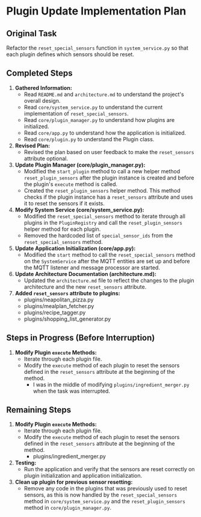 # Plugin Update Implementation Plan

## Original Task

Refactor the `reset_special_sensors` function in `system_service.py` so that each plugin defines which sensors should be reset.

## Completed Steps

1.  **Gathered Information:**
    *   Read `README.md` and `architecture.md` to understand the project's overall design.
    *   Read `core/system_service.py` to understand the current implementation of `reset_special_sensors`.
    *   Read `core/plugin_manager.py` to understand how plugins are initialized.
    *   Read `core/app.py` to understand how the application is initialized.
    *   Read `core/plugin.py` to understand the Plugin class.
2.  **Revised Plan:**
    *   Revised the plan based on user feedback to make the `reset_sensors` attribute optional.
3.  **Update Plugin Manager (core/plugin_manager.py):**
    *   Modified the `start_plugin` method to call a new helper method `reset_plugin_sensors` after the plugin instance is created and before the plugin's `execute` method is called.
    *   Created the `reset_plugin_sensors` helper method. This method checks if the plugin instance has a `reset_sensors` attribute and uses it to reset the sensors if it exists.
4.  **Modify System Service (core/system_service.py):**
    *   Modified the `reset_special_sensors` method to iterate through all plugins in the `PluginRegistry` and call the `reset_plugin_sensors` helper method for each plugin.
    *   Removed the hardcoded list of `special_sensor_ids` from the `reset_special_sensors` method.
5.  **Update Application Initialization (core/app.py):**
    *   Modified the `start` method to call the `reset_special_sensors` method on the `SystemService` after the MQTT entities are set up and before the MQTT listener and message processor are started.
6.  **Update Architecture Documentation (architecture.md):**
    *   Updated the `architecture.md` file to reflect the changes to the plugin architecture and the new `reset_sensors` attribute.
7.  **Added `reset_sensors` attribute to plugins:**
    *   plugins/neapolitan_pizza.py
    *   plugins/mealplan_fetcher.py
    *   plugins/recipe_tagger.py
    *   plugins/shopping_list_generator.py

## Steps in Progress (Before Interruption)

1.  **Modify Plugin `execute` Methods:**
    *   Iterate through each plugin file.
    *   Modify the `execute` method of each plugin to reset the sensors defined in the `reset_sensors` attribute at the beginning of the method.
        *   I was in the middle of modifying `plugins/ingredient_merger.py` when the task was interrupted.

## Remaining Steps

1.  **Modify Plugin `execute` Methods:**
    *   Iterate through each plugin file.
    *   Modify the `execute` method of each plugin to reset the sensors defined in the `reset_sensors` attribute at the beginning of the method.
        *   plugins/ingredient_merger.py
2.  **Testing:**
    *   Run the application and verify that the sensors are reset correctly on plugin initialization and application initialization.
3.  **Clean up plugin for previous sensor resetting:**
    *   Remove any code in the plugins that was previously used to reset sensors, as this is now handled by the `reset_special_sensors` method in `core/system_service.py` and the `reset_plugin_sensors` method in `core/plugin_manager.py`.